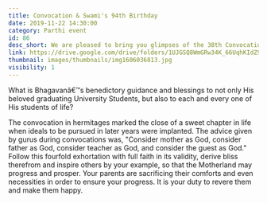 ```yaml
---
title: Convocation & Swami's 94th Birthday
date: 2019-11-22 14:30:00
category: Parthi event
id: 86
desc_short: We are pleased to bring you glimpses of the 38th Convocation of SSSIHL & Swami's 94th B"Day celebrations. On this day, every devotee's heart and home is expectantly and joyously waiting to witness this celebration.
link: https://drive.google.com/drive/folders/1UJGSQ8WmGRw34K_66UqhKIdZ92L2PLov?usp=sharing
thumbnail: images/thumbnails/img1606036813.jpg
visibility: 1
---
```


What is Bhagavanâ€™s benedictory guidance and blessings to not only His beloved graduating University Students, but also to each and every one of His students of life?

The convocation in hermitages marked the close of a sweet chapter in life when ideals to be pursued in later years were implanted. The advice given by gurus during convocations was, "Consider mother as God, consider father as God, consider teacher as God, and consider the guest as God." Follow this fourfold exhortation with full faith in its validity, derive bliss therefrom and inspire others by your example, so that the Motherland may progress and prosper. Your parents are sacrificing their comforts and even necessities in order to ensure your progress. It is your duty to revere them and make them happy.